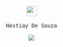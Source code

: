 <p align="center">
  <img src="https://user-images.githubusercontent.com/5679180/79618120-0daffb80-80be-11ea-819e-d2b0fa904d07.gif" width="27px">
 <br><br>
 <samp>
Hestiay De Souza
 <br><br>
 <samp>   
<img src="https://count.getloli.com/get/@:hestiay?theme=asoul">

